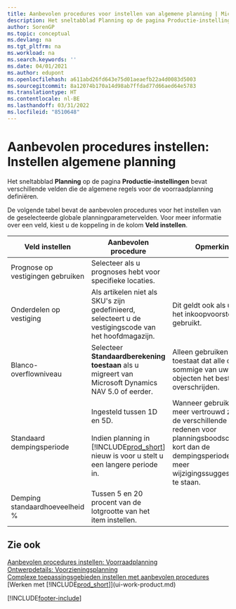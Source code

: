 ```yaml
---
title: Aanbevolen procedures voor instellen van algemene planning | Microsoft Docs
description: Het sneltabblad Planning op de pagina Productie-instellingen bevat verschillende velden die de algemene regels voor de voorraadplanning definiëren.
author: SorenGP
ms.topic: conceptual
ms.devlang: na
ms.tgt_pltfrm: na
ms.workload: na
ms.search.keywords: ''
ms.date: 04/01/2021
ms.author: edupont
ms.openlocfilehash: a611abd26fd643e75d01aeaefb22a4d0083d5003
ms.sourcegitcommit: 8a12074b170a14d98ab7ffdad77d66aed64e5783
ms.translationtype: HT
ms.contentlocale: nl-BE
ms.lasthandoff: 03/31/2022
ms.locfileid: "8510648"
---
```

# <a name="setup-best-practices-global-planning-setup"></a>Aanbevolen procedures instellen: Instellen algemene planning
Het sneltabblad **Planning** op de pagina **Productie-instellingen** bevat verschillende velden die de algemene regels voor de voorraadplanning definiëren.  

 De volgende tabel bevat de aanbevolen procedures voor het instellen van de geselecteerde globale planningparametervelden. Voor meer informatie over een veld, kiest u de koppeling in de kolom **Veld instellen**.  

|Veld instellen|Aanbevolen procedure|Opmerking|  
|-----------------|-------------------|-------------|  
|Prognose op vestigingen gebruiken|Selecteer als u prognoses hebt voor specifieke locaties.||  
|Onderdelen op vestiging|Als artikelen niet als SKU's zijn gedefinieerd, selecteert u de vestigingscode van het hoofdmagazijn.|Dit geldt ook als u alleen het inkoopvoorstel gebruikt.|  
|Blanco-overflowniveau|Selecteer **Standaardberekening toestaan** als u migreert van Microsoft Dynamics NAV 5.0 of eerder.|Alleen gebruiken als u toestaat dat alle of sommige van uw objecten het bestelpunt overschrijden.|  
|Standaard dempingsperiode|Ingesteld tussen 1D en 5D.<br /><br /> Indien planning in [!INCLUDE[prod_short](includes/prod_short.md)] nieuw is voor u stelt u een langere periode in.|Wanneer gebruikers meer vertrouwd zijn met de verschillende redenen voor planningsboodschappen, kort dan de dempingsperiode in om meer wijzigingssuggesties toe te staan.|  
|Demping standaardhoeveelheid %|Tussen 5 en 20 procent van de lotgrootte van het item instellen.||  

## <a name="see-also"></a>Zie ook  
 [Aanbevolen procedures instellen: Voorraadplanning](setup-best-practices-supply-planning.md)   
 [Ontwerpdetails: Voorzieningsplanning](design-details-supply-planning.md)   
 [Complexe toepassingsgebieden instellen met aanbevolen procedures](set-up-complex-application-areas-using-best-practices.md)  
 [Werken met [!INCLUDE[prod_short](includes/prod_short.md)]](ui-work-product.md)


[!INCLUDE[footer-include](includes/footer-banner.md)]